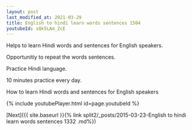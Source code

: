```yaml
---
layout: post
last_modified_at: 2021-03-29
title: English to hindi learn words sentences 1504 
youtubeId: sQk5LAm_ZcE
---
```

 
 
Helps to learn Hindi words and sentences for English speakers.

Opportunitiy to repeat the words sentences. 

Practice Hindi language. 
 
10 minutes practice every day. 
 
How to learn Hindi words and sentences for English speakers 
 
{% include youtubePlayer.html id=page.youtubeId %}
 
 
[Next]({{ site.baseurl }}{% link  split2/_posts/2015-03-23-English to hindi learn words sentences 1332 .md%})
 

